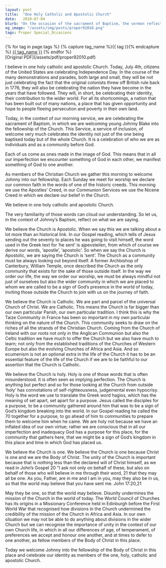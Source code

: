 ```yaml
---
layout: post
title:  "One Holy Catholic and Apostolic Church"
date:   2010-07-04
blurb: "On the occasion of the sacrament of Baptism, the sermon reflects on the identity of the Church and its members. It emphasizes the Church as Apostolic, Catholic, Holy, and One. The Church is 'sent' to look beyond itself, it is part of the universal Church of Christ, it is set apart for a purpose, and it is one because Christ is one."
og_image: "/assets/img/posts/proper92010.png"
tags: Proper Special_Occasions
---    
```

<div class="tag-pills">
  {% for tag in page.tags %}
    {% capture tag_name %}{{ tag }}{% endcapture %}
    <a href="{{ site.baseurl }}/tag/{{ tag_name }}" class="tag-pill">{{ tag_name }}</a>
  {% endfor %}
</div>
[Original PDF](/assets/pdf/proper92010.pdf)

I believe in one holy catholic and apostolic Church. Today, July 4th, citizens of the United States are celebrating Independence Day. In the course of the many demonstrations and parades, both large and small, they will be not just celebrating the fact that the original colonists threw off British rule back in 1776, they will also be celebrating the nation they have become in the years that have followed. They will, in short, be celebrating their identity, their contribution to the wider world. For all its shortcomings, a nation that has been built out of many nations, a place that has given opportunity and hope to people fleeing persecution and poverty in their own land.

Today, in the context of our morning service, we are celebrating the sacrament of Baptism, in which we are welcoming young Johnny Blake into the fellowship of the Church. This Service, a service of inclusion, of welcome very much celebrates the identity not just of the one being baptised today but of the whole Church. It is a celebration of who we are as individuals and as a community before God.

Each of us come as ones made in the image of God. This means that in all our imperfection we encounter something of God in each other, we manifest something of God to one another.

As members of the Christian Church we gather this morning to welcome Johnny into our fellowship. Each Sunday we meet for worship we declare our common faith in the words of one of the historic creeds. This morning we use the Apostles’ Creed, in our Communion Services we use the Nicene Creed in which we declare our belief in the Church.

We believe in one holy catholic and apostolic Church.

The very familiarity of those words can cloud our understanding. So let us, in the context of Johnny’s Baptism, reflect on what we are saying.

We believe the Church is Apostolic. When we say this we are talking about a lot more than an historical link. In our Gospel reading, which tells of Jesus sending out the seventy to places he was going to visit himself, the word used in the Greek text for ‘he sent’ is ajpevsteilen, from which of course we derive our words, ‘apostle’, ‘apostolic’. So when we say the Church is Apostolic, we are saying the Church is ‘sent’. The Church as a community must be always looking out beyond itself. A former Archbishop of Canterbury, William Temple, once described the Church as the only community that exists for the sake of those outside itself. In the way we order our life, the way we order our worship, we must be always mindful not just of ourselves but also the wider community in which we are placed to whom we are called to be a sign of God’s presence in the world of today, inviting those outside the Church to join with us on the journey of faith.

We believe the Church is Catholic. We are part and parcel of the universal Church of Christ. We are Catholic. This means the Church is far bigger than our own particular Parish, our own particular tradition. I think this is why the Taize Community in France has been so important in my own particular thinking on the nature of the Church. This community seeks to draw on the riches of all the strands of the Christian Church. Coming from the Church of Ireland with our roots not only in the Anglican Communion but also the Celtic tradition we have much to offer the Church but we also have much to learn; not only from the established traditions of the Churches of Western Europe but also the evolving Churches of Africa and Asia. And so ecumenism is not an optional extra in the life of the Church it has to be an essential feature of the life of the Church if we are to be faithful to our assertion that the Church is Catholic.

We believe the Church is holy. Holy is one of those words that is often misunderstood. It is often seen as implying perfection. The Church is anything but perfect and so for those looking at the Church from outside ‘holy’ has connotations of self-righteousness, judgemental even hypocrisy. Holy is the word we use to translate the Greek word hagios, which has the meaning of set apart, set apart for a purpose. Jesus called the disciples for a purpose, to be a community gathered around him that was to be a sign of God’s kingdom breaking into the world. In our Gospel reading he called the 70 together for a purpose, to go ahead of him to communities to prepare them to welcome him when he came. We are holy not because we have an inflated idea of our own virtue; rather we are conscious that in all our imperfection and inadequacy God has a purpose for this place, for the community that gathers here, that we might be a sign of God’s kingdom in this place and time in which God has placed us.

We believe the Church is one. We believe the Church is one because Christ is one and we are the Body of Christ. The unity of the Church is important because that is nothing less than the declared will of Christ himself, as we read in John’s Gospel 20 "I ask not only on behalf of these, but also on behalf of those who will believe in me through their word, 21 that they may all be one. As you, Father, are in me and I am in you, may they also be in us, so that the world may believe that you have sent me. John 17:20,21

May they be one, so that the world may believe. Disunity undermines the mission of the Church in the world of today. The World Council of Churches has its origins in a Missionary Conference held in Edinburgh before the First World War that recognised how divisions in the Church undermined the credibility of the mission of the Church in Africa and Asia. In our own situation we may not be able to do anything about divisions in the wider Church but we can recognise the importance of unity in the context of our own Church life, in which in all our differences of age, of temperament, of preferences we accept and honour one another, and at times to defer to one another, as fellow members of the Body of Christ in this place.

Today we welcome Johnny into the fellowship of the Body of Christ in this place and celebrate our identity as members of the one, holy, catholic and apostolic Church.

